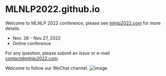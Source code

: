 # MLNLP2022.github.io

Welcome to MLNLP 2022 conference, please see [mlnlp2022.com](mlnlp2022.github.io) for more details.

- Nov. 26 - Nov.27, 2022
- Online conference

For any question, please submit an issue or e-mail contact@mlnlp2022.com.

Welcome to follow our WeChat channel.
![image](https://user-images.githubusercontent.com/21468340/198924438-9ebeff32-738e-42df-a81c-5f1f9acf03db.png)

